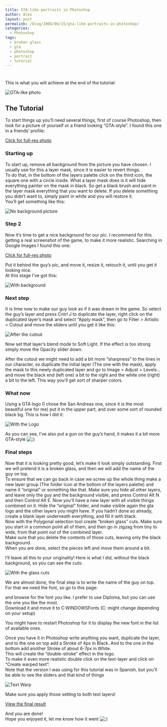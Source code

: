 ```yaml
---
title: GTA-like portraits in Photoshop
author: Alex
layout: post
permalink: /blog/2008/06/15/gta-like-portraits-in-photoshop/
categories:
  - Photoshop
tags:
  - broken glass
  - gta
  - photoshop
  - portrait
  - tutorial
---
```

# 

This is what you will achieve at the end of the tutorial:

![GTA-like photo](http://urbanoalvarez.es/blog/wp-content/uploads/2008/06/paul.jpg)


## The Tutorial

To start things up you’ll need several things, first of course Photoshop, then look for a picture of yourself or a friend looking “GTA-style”. I found this one in a friends’ profile:

[Click for full-res photo][4]

 [4]: http://urbanoalvarez.es/blog/wp-content/uploads/2008/06/img_0087.jpg

### Starting up

To start up, remove all background from the picture you have chosen. I usually use for this a layer mask, since it is easier to revert things.  
To do that, in the bottom of the layers palette click on the third icon, the square one with a circle inside. What a layer mask does is it will hide everything painter on the mask in black. So get a black brush and paint in the layer mask everything that you want to delete. If you delete something you didn’t want to, simply paint in white and you will restore it.  
You’ll get something like this:

![No background picture][5]

### Step 2

 [5]: http://urbanoalvarez.es/blog/wp-content/uploads/2008/06/1.jpg "No background picture"

Now it’s time to get a nice background for our pic. I recommend for this getting a real screenshot of the game, to make it more realistic. Searching in Google Images I found this one:

[Click for full-res photo][4]

Put it behind the guy’s pic, and move it, resize it, retouch it, until you get it looking nice.  
At this stage I’ve got this:

 [7]: http://www.joergspielt.de/wp-content/uploads/gta-san-andreas.jpg

![With background][8]

### Next step

 [8]: http://urbanoalvarez.es/blog/wp-content/uploads/2008/06/2.jpg "With background"

It is time now to make our guy look as if it was drawn in the game. So select the guy’s layer and press Cntrl J to duplicate the layer, right click on the duplicated layer’s mask and select “Apply mask”, then go to Filter > Artistic > Cutout and move the sliders until you get it like this:

![After the cutout][9]

Now set that layer’s blend mode to Soft Light. If the effect is too strong simply move the Opacity slider down.

 [9]: http://urbanoalvarez.es/blog/wp-content/uploads/2008/06/3.jpg "After the cutout"

After the cutout we might need to add a bit more “sharpness” to the lines in our character, so duplicate the initial layer (The one with the mask), apply the mask to this newly duplicated layer and go to Image > Adjust > Levels… and move the black end (left one) a bit to the right and the white one (right) a bit to the left. This way you’ll get sort of sharper colors.

### What now

Using a GTA logo (I chose the San Andreas one, since it is the most beautiful one for me) put it in the upper part, and over some sort of rounded black bg. This is how I did it:

![With the Logo][10]

As you can see, I’ve also put a gun on the guy’s hand, it makes it a bit more GTA-style ![;)][11] 

 [10]: http://urbanoalvarez.es/blog/wp-content/uploads/2008/06/4.jpg "With the Logo"
 [11]: http://urbanoalvarez.es/blog/wp-includes/images/smilies/icon_wink.gif

### Final steps

Now that it is looking pretty good, let’s make it look simply outstanding. First we will pretend it is a broken glass, and then we will add the name of the guy on top.  
To ensure that we can go back in case we screw up the whole thing make a new layer group (The folder icon at the bottom of the layers palette) and name it “original” or something like that. Make sure you hide all other layers, and leave only the guy and the background visible, and press Control Alt N and then Control Alt E. Now you’ll have a new layer with all visible things combined on it. Hide the “original” folder, and make visible again the gta logo and the other layers you might have. If you hadn’t done so already, create a blank layer underneath everything, and fill it with black.  
Now with the Polygonal selection tool create “broken glass” cuts. Make sure you start in a common point all of them, and then go in zigzag from tiny to wide, from that point out of the combined layer.  
Make sure that you delete the contents of those cuts, leaving only the black background.  
When you are done, select the pieces left and move them around a bit.

I’ll leave all this to your originality! Here is what I did, without the black background, so you can see the cuts:

![With the glass cuts][12]

We are almost done, the final step is to write the name of the guy on top. For that we need the font, so go to this page:  
  
and browse for the font you like. I prefer to use Diploma, but you can use the one you like the most.  
Download it and move it to C:WINDOWSFonts (C: might change depending on your setup)

 [12]: http://urbanoalvarez.es/blog/wp-content/uploads/2008/06/5.jpg "With the glass cuts"

You might have to restart Photoshop for it to display the new font in the list of available ones.

Once you have it in Photoshop write anything you want, duplicate the layer, and to the one on top add a Stroke of 4px in Black. And to the one in the bottom add another Stroke of about 6-7px in White.  
This will create the “double-stroke” effect in the logo.  
To make it even more realistic double click on the text-layer and click on “Create warped text”:  
Note that the version I was using for this tutorial was in Spanish, but you’ll be able to see the sliders and that kind of things

![Text Warp][13]

Make sure you apply those setting to both text layers!

 [13]: http://urbanoalvarez.es/blog/wp-content/uploads/2008/06/6.jpg "Text Warp"

[View the final result][14]

And you are done!  
Hope you enjoyed it, let me know how it went ![:)][15] 

 [14]: http://urbanoalvarez.es/blog/wp-content/uploads/2008/06/paul.jpg
 [15]: http://urbanoalvarez.es/blog/wp-includes/images/smilies/icon_smile.gif